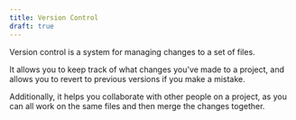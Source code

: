 ```yaml
---
title: Version Control
draft: true
---
```

Version control is a system for managing changes to a set of files.

It allows you to keep track of what changes you've made to a project, and allows you to revert to previous versions if you make a mistake.

Additionally, it helps you collaborate with other people on a project, as you can all work on the same files and then merge the changes together.
